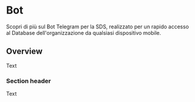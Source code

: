 # Bot

Scopri di più sul Bot Telegram per la SDS, realizzato per un rapido accesso al Database dell'organizzazione da qualsiasi dispositivo mobile.

## Overview

<!--@START_MENU_TOKEN@-->Text<!--@END_MENU_TOKEN@-->

### Section header

<!--@START_MENU_TOKEN@-->Text<!--@END_MENU_TOKEN@-->
